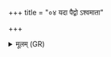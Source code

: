 +++
title = "०४ यदा पैद्वो ऽश्वमाता"

+++
<details><summary>मूलम् (GR)</summary>

यदा पैद्वो ऽश्वमाता  
क्रन्देनाहीन् अपावपत् ।  
रज्जू ष्म दत्वतीः शेरे  
पूयन्तीः पृथिवीम् अनु ॥
</details>